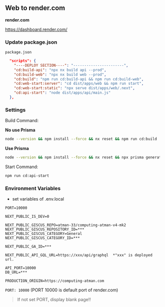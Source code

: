 ## Web to render.com

**render.com**  

https://dashboard.render.com/

### Update package.json

 `package.json`

```json
  "scripts": {
    "----DEPLOY SECTION----": "-----------------------",
    "cd:build-api": "npx nx build api --prod",
    "cd:build-web": "npx nx build web --prod",
    "cd:build": "npm run cd:build-api && npm run cd:build-web",
    "cd:web-start:server": "cd dist/apps/web && npm run start",
    "cd:web-start:static": "npx serve dist/apps/web/.next",
    "cd:api-start": "node dist/apps/api/main.js"
  },
```

### Settings

Build Command:  

**No use Prisma**  
```bash
node --version && npm install --force && nx reset && npm run cd:build
```

**Use Prisma**  
```bash
node --version && npm install --force && nx reset && npx prisma generate && npm run cd:build
```

Start Command:  

```bash
npm run cd:api-start
```

### Environment Variables

* set variables of .env.local

```text
PORT=10000

NEXT_PUBLIC_IS_DEV=0

NEXT_PUBLIC_GISCUS_REPO=atman-33/computing-atman-v4-mk2
NEXT_PUBLIC_GISCUS_REPOSITORY_ID=***
NEXT_PUBLIC_GISCUS_CATEGORY=General
NEXT_PUBLIC_GISCUS_CATEGORY_ID=***

NEXT_PUBLIC_GA_ID=***

NEXT_PUBLIC_API_GQL_URL=https://xxx/api/graphql  *"xxx" is deployed url.

API_PORT=10000
DB_URL=***

PRODUCTION_ORIGIN=https://computing-atman.com
```

`PORT: 10000` (PORT 10000 is default port of render.com)

> If not set PORT, display blank page!!
